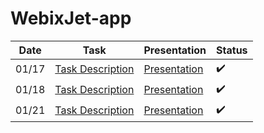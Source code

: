 # WebixJet-app

Date | Task | Presentation | Status
--- | --- | --- | ---
01/17  | [Task Description](https://docs.google.com/document/d/126HOCa4oqvtgEFpZYKJEHZ04Tlfmq0HJ6s-CyUBMgBk/edit) | [Presentation](https://slides.com/ihelga/webixjet-views/#/) | :heavy_check_mark:
01/18  | [Task Description](https://docs.google.com/document/d/1YEqmPlyi7n05zXpzrGNq2vZA9wDwM6Jm9pedCYcVxk8/edit) | [Presentation](https://slides.com/ihelga/webixjet-interaction/#/) | :heavy_check_mark:
01/21  | [Task Description](https://docs.google.com/document/d/1PPQS7uYA7KQNr_xhtWuBnHchmlRM0AMEIfE5bEtoYQ0/edit) | [Presentation](https://slides.com/ihelga/webixjet-data/#/) | :heavy_check_mark:
